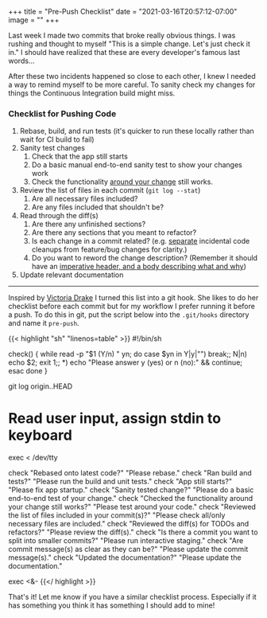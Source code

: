 +++
title = "Pre-Push Checklist"
date = "2021-03-16T20:57:12-07:00"
image = ""
+++

Last week I made two commits that broke really obvious things. I was rushing and thought to myself "This is a simple change. Let's just check it in." I should have realized that these are every developer's famous last words...

After these two incidents happened so close to each other, I knew I  needed a way to remind myself to be more careful. To sanity check my changes for things the Continuous Integration build might miss.

### Checklist for Pushing Code

1. Rebase, build, and run tests (it's quicker to run these locally rather than wait for CI build to fail)
1. Sanity test changes
    1. Check that the app still starts
    1. Do a basic manual end-to-end sanity test to show your changes work
    1. Check the functionality [around your change](https://www.gamasutra.com/view/news/127467/Opinion_A_Precommit_Checklist.php) still works.
1. Review the list of files in each commit (`git log --stat`)
    1. Are all necessary files included?
    1. Are any files included that shouldn't be?
1. Read through the diff(s)
    1. Are there any unfinished sections?
    1. Are there any sections that you meant to refactor?
    1. Is each change in a commit related? (e.g. [separate](https://git-scm.com/book/en/v2/Git-Tools-Interactive-Staging) incidental code cleanups from feature/bug changes for clarity.)
    1. Do you want to reword the change description? (Remember it should have an [imperative header, and a body describing what and why](https://chris.beams.io/posts/git-commit/))
1. Update relevant documentation

---

Inspired by [Victoria Drake](https://dev.to/victoria/an-automatic-interactive-pre-commit-checklist-in-the-style-of-infomercials-14i7) I turned this list into a git hook. She likes to do her checklist before each commit but for my workflow I prefer running it before a push. To do this in git, put the script below into the `.git/hooks` directory and name it `pre-push`.

{{< highlight "sh" "linenos=table" >}}
#!/bin/sh

check()
{
    while read -p "$1 (Y/n) " yn; do
        case $yn in
            Y|y|"") break;;
            N|n) echo $2; exit 1;;
            *) echo "Please answer y (yes) or n (no):" && continue;
        esac
    done
}

git log origin..HEAD

# Read user input, assign stdin to keyboard
exec < /dev/tty

check "Rebased onto latest code?" "Please rebase."
check "Ran build and tests?" "Please run the build and unit tests."
check "App still starts?" "Please fix app startup."
check "Sanity tested change?" "Please do a basic end-to-end test of your change."
check "Checked the functionality around your change still works?" "Please test around your code."
check "Reviewed the list of files included in your commit(s)?" "Please check all/only necessary files are included."
check "Reviewed the diff(s) for TODOs and refactors?" "Please review the diff(s)."
check "Is there a commit you want to split into smaller commits?" "Please run interactive staging."
check "Are commit message(s) as clear as they can be?" "Please update the commit message(s)."
check "Updated the documentation?" "Please update the documentation."

exec <&-
{{</ highlight >}}

That's it! Let me know if you have a similar checklist process. Especially if it has something you think it has something I should add to mine!

